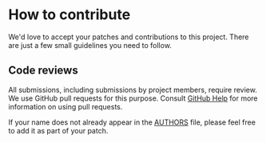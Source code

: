 # How to contribute

We'd love to accept your patches and contributions to this project. There are
just a few small guidelines you need to follow.

## Code reviews

All submissions, including submissions by project members, require review. We
use GitHub pull requests for this purpose. Consult [GitHub Help] for more
information on using pull requests.

If your name does not already appear in the [AUTHORS] file, please feel free to
add it as part of your patch.

[GitHub Help]: https://help.github.com/articles/about-pull-requests/
[AUTHORS]: AUTHORS

